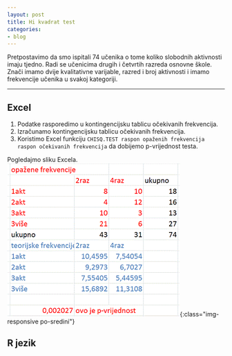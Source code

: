 ```yaml
---
layout: post
title: Hi kvadrat test
categories:
- blog
---
```

Pretpostavimo da smo ispitali 74 učenika o tome koliko slobodnih aktivnosti imaju tjedno. Radi se učenicima drugih i četvrtih razreda osnovne škole. Znači imamo dvije kvalitativne varijable, razred i broj aktivnosti i imamo frekvencije učenika u svakoj kategoriji.

---
## Excel
1. Podatke rasporedimo u kontingencijsku tablicu očekivanih frekvencija. 
2. Izračunamo kontingencijsku tablicu očekivanih frekvencija.
3. Koristimo Excel funkciju `CHISQ.TEST raspon opaženih frekvencija raspon očekivanih frekvencija` da dobijemo p-vrijednost testa.

Pogledajmo sliku Excela.
![hikvadrat1](/assets/img/hikvadrat1.GIF){:class="img-responsive po-sredini"}

## R jezik